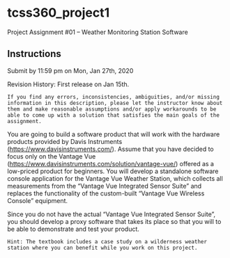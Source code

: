 # tcss360_project1
Project Assignment #01 – Weather Monitoring Station Software

## Instructions

Submit by 11:59 pm on Mon, Jan 27th, 2020

Revision History: First release on Jan 15th.

`If you find any errors, inconsistencies, ambiguities, and/or missing information in this description, please let the instructor know about them and make reasonable assumptions and/or apply workarounds to be able to come up with a solution that satisfies the main goals of the assignment.`

You are going to build a software product that will work with the hardware products provided by Davis Instruments (https://www.davisinstruments.com/).  Assume that you have decided to focus only on the Vantage Vue (https://www.davisinstruments.com/solution/vantage-vue/) offered as a low-priced product for beginners. You will develop a standalone software console application for the Vantage Vue Weather Station, which collects all measurements from the “Vantage Vue Integrated Sensor Suite” and replaces the functionality of the custom-built “Vantage Vue Wireless Console” equipment. 

Since you do not have the actual “Vantage Vue Integrated Sensor Suite”, you should develop a proxy software that takes its place so that you will to be able to demonstrate and test your product.  

`Hint: The textbook includes a case study on a wilderness weather station where you can benefit while you work on this project.`
